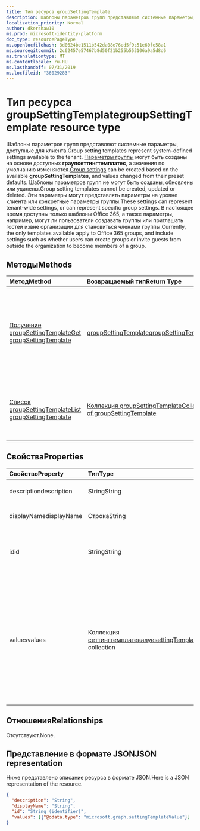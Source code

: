 ```yaml
---
title: Тип ресурса groupSettingTemplate
description: Шаблоны параметров групп представляют системные параметры, доступные для клиента. Параметры группы могут быть созданы на основе доступных **граупсеттингтемплатес**, а значения по умолчанию изменяются. Шаблоны параметров групп не могут быть созданы, обновлены или удалены. Эти параметры могут представлять параметры на уровне клиента или конкретные параметры группы. В настоящее время доступны только шаблоны Office 365, а также параметры, например, могут ли пользователи создавать группы или приглашать гостей извне организации для становиться членами группы.
localization_priority: Normal
author: dkershaw10
ms.prod: microsoft-identity-platform
doc_type: resourcePageType
ms.openlocfilehash: 3d0624be1511b542da08e76ed5f9c51e60fe58a1
ms.sourcegitcommit: 2c62457e57467b8d50f21b255b553106a9a5d8d6
ms.translationtype: MT
ms.contentlocale: ru-RU
ms.lasthandoff: 07/31/2019
ms.locfileid: "36029283"
---
```

# <a name="groupsettingtemplate-resource-type"></a><span data-ttu-id="193d7-107">Тип ресурса groupSettingTemplate</span><span class="sxs-lookup"><span data-stu-id="193d7-107">groupSettingTemplate resource type</span></span>

<span data-ttu-id="193d7-108">Шаблоны параметров групп представляют системные параметры, доступные для клиента.</span><span class="sxs-lookup"><span data-stu-id="193d7-108">Group setting templates represent system-defined settings available to the tenant.</span></span> <span data-ttu-id="193d7-109">[Параметры группы](groupsetting.md) могут быть созданы на основе доступных **граупсеттингтемплатес**, а значения по умолчанию изменяются.</span><span class="sxs-lookup"><span data-stu-id="193d7-109">[Group settings](groupsetting.md) can be created based on the available **groupSettingTemplates**, and values changed from their preset defaults.</span></span> <span data-ttu-id="193d7-110">Шаблоны параметров групп не могут быть созданы, обновлены или удалены.</span><span class="sxs-lookup"><span data-stu-id="193d7-110">Group setting templates cannot be created, updated or deleted.</span></span> <span data-ttu-id="193d7-111">Эти параметры могут представлять параметры на уровне клиента или конкретные параметры группы.</span><span class="sxs-lookup"><span data-stu-id="193d7-111">These settings can represent tenant-wide settings, or can represent specific group settings.</span></span> <span data-ttu-id="193d7-112">В настоящее время доступны только шаблоны Office 365, а также параметры, например, могут ли пользователи создавать группы или приглашать гостей извне организации для становиться членами группы.</span><span class="sxs-lookup"><span data-stu-id="193d7-112">Currently, the only templates available apply to Office 365 groups, and include settings such as whether users can create groups or invite guests from outside the organization to become members of a group.</span></span>

## <a name="methods"></a><span data-ttu-id="193d7-113">Методы</span><span class="sxs-lookup"><span data-stu-id="193d7-113">Methods</span></span>

| <span data-ttu-id="193d7-114">Метод</span><span class="sxs-lookup"><span data-stu-id="193d7-114">Method</span></span> | <span data-ttu-id="193d7-115">Возвращаемый тип</span><span class="sxs-lookup"><span data-stu-id="193d7-115">Return Type</span></span> | <span data-ttu-id="193d7-116">Описание</span><span class="sxs-lookup"><span data-stu-id="193d7-116">Description</span></span> |
|:---------------|:--------|:----------|
|[<span data-ttu-id="193d7-117">Получение groupSettingTemplate</span><span class="sxs-lookup"><span data-stu-id="193d7-117">Get groupSettingTemplate</span></span>](../api/groupsettingtemplate-get.md) | [<span data-ttu-id="193d7-118">groupSettingTemplate</span><span class="sxs-lookup"><span data-stu-id="193d7-118">groupSettingTemplate</span></span>](groupsettingtemplate.md) | <span data-ttu-id="193d7-119">Чтение определенных свойств одного из системных объектов groupSettingTemplate, определенных системой.</span><span class="sxs-lookup"><span data-stu-id="193d7-119">Read the specific properties of one of the system defined groupSettingTemplate objects.</span></span> |
|[<span data-ttu-id="193d7-120">Список groupSettingTemplate</span><span class="sxs-lookup"><span data-stu-id="193d7-120">List groupSettingTemplate</span></span>](../api/groupsettingtemplate-list.md) | [<span data-ttu-id="193d7-121">Коллекция groupSettingTemplate</span><span class="sxs-lookup"><span data-stu-id="193d7-121">Collection of groupSettingTemplate</span></span>](groupsettingtemplate.md) |<span data-ttu-id="193d7-122">Перечисление всех объектов groupSettingTemplate, определенных системой.</span><span class="sxs-lookup"><span data-stu-id="193d7-122">List all of the system defined groupSettingTemplate objects.</span></span>|

## <a name="properties"></a><span data-ttu-id="193d7-123">Свойства</span><span class="sxs-lookup"><span data-stu-id="193d7-123">Properties</span></span>

| <span data-ttu-id="193d7-124">Свойство</span><span class="sxs-lookup"><span data-stu-id="193d7-124">Property</span></span> | <span data-ttu-id="193d7-125">Тип</span><span class="sxs-lookup"><span data-stu-id="193d7-125">Type</span></span> | <span data-ttu-id="193d7-126">Описание</span><span class="sxs-lookup"><span data-stu-id="193d7-126">Description</span></span> |
|:---------------|:--------|:----------|
|<span data-ttu-id="193d7-127">description</span><span class="sxs-lookup"><span data-stu-id="193d7-127">description</span></span>|<span data-ttu-id="193d7-128">String</span><span class="sxs-lookup"><span data-stu-id="193d7-128">String</span></span>| <span data-ttu-id="193d7-129">Описание шаблона.</span><span class="sxs-lookup"><span data-stu-id="193d7-129">Description of the template.</span></span> |
|<span data-ttu-id="193d7-130">displayName</span><span class="sxs-lookup"><span data-stu-id="193d7-130">displayName</span></span>|<span data-ttu-id="193d7-131">Строка</span><span class="sxs-lookup"><span data-stu-id="193d7-131">String</span></span>| <span data-ttu-id="193d7-132">Отображаемое имя шаблона.</span><span class="sxs-lookup"><span data-stu-id="193d7-132">Display name of the template.</span></span> |
|<span data-ttu-id="193d7-133">id</span><span class="sxs-lookup"><span data-stu-id="193d7-133">id</span></span>|<span data-ttu-id="193d7-134">String</span><span class="sxs-lookup"><span data-stu-id="193d7-134">String</span></span>| <span data-ttu-id="193d7-135">Уникальный идентификатор шаблона.</span><span class="sxs-lookup"><span data-stu-id="193d7-135">Unique identifier for the template.</span></span> <span data-ttu-id="193d7-136">Только для чтения.</span><span class="sxs-lookup"><span data-stu-id="193d7-136">Read-only.</span></span>|
|<span data-ttu-id="193d7-137">values</span><span class="sxs-lookup"><span data-stu-id="193d7-137">values</span></span>|<span data-ttu-id="193d7-138">Коллекция [сеттингтемплатевалуе](settingtemplatevalue.md)</span><span class="sxs-lookup"><span data-stu-id="193d7-138">[settingTemplateValue](settingtemplatevalue.md) collection</span></span>| <span data-ttu-id="193d7-139">Коллекция Settingtemplatevalue, в которой перечислены набор доступных параметров, значения по умолчанию и типы, которые составляют этот шаблон.</span><span class="sxs-lookup"><span data-stu-id="193d7-139">Collection of settingTemplateValues that list the set of available settings, defaults and types that make up this template.</span></span> |

## <a name="relationships"></a><span data-ttu-id="193d7-140">Отношения</span><span class="sxs-lookup"><span data-stu-id="193d7-140">Relationships</span></span>

<span data-ttu-id="193d7-141">Отсутствуют.</span><span class="sxs-lookup"><span data-stu-id="193d7-141">None.</span></span>


## <a name="json-representation"></a><span data-ttu-id="193d7-142">Представление в формате JSON</span><span class="sxs-lookup"><span data-stu-id="193d7-142">JSON representation</span></span>

<span data-ttu-id="193d7-143">Ниже представлено описание ресурса в формате JSON.</span><span class="sxs-lookup"><span data-stu-id="193d7-143">Here is a JSON representation of the resource.</span></span>

<!--{
  "blockType": "resource",
  "openType": true,
  "optionalProperties": [],
  "keyProperty": "id",
  "baseType": "microsoft.graph.directoryObject",
  "@odata.type": "microsoft.graph.groupSettingTemplate"
}-->

```json
{
  "description": "String",
  "displayName": "String",
  "id": "String (identifier)",
  "values": [{"@odata.type": "microsoft.graph.settingTemplateValue"}]
}

```


<!-- uuid: 8fcb5dbc-d5aa-4681-8e31-b001d5168d79
2015-10-25 14:57:30 UTC -->
<!-- {
  "type": "#page.annotation",
  "description": "groupSettingTemplate resource",
  "keywords": "",
  "section": "documentation",
  "tocPath": ""
}-->
